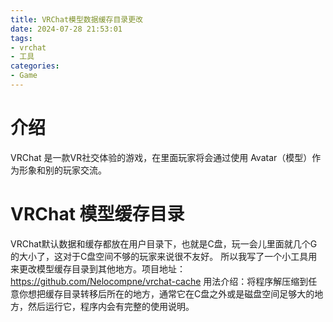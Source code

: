 ```yaml
---
title: VRChat模型数据缓存目录更改
date: 2024-07-28 21:53:01
tags:
- vrchat
- 工具
categories:
- Game
---
```


# 介绍
VRChat 是一款VR社交体验的游戏，在里面玩家将会通过使用 Avatar（模型）作为形象和别的玩家交流。

<!-- more -->

# VRChat 模型缓存目录
VRChat默认数据和缓存都放在用户目录下，也就是C盘，玩一会儿里面就几个G的大小了，这对于C盘空间不够的玩家来说很不友好。
所以我写了一个小工具用来更改模型缓存目录到其他地方。项目地址： https://github.com/Nelocompne/vrchat-cache
用法介绍：将程序解压缩到任意你想把缓存目录转移后所在的地方，通常它在C盘之外或是磁盘空间足够大的地方，然后运行它，程序内会有完整的使用说明。